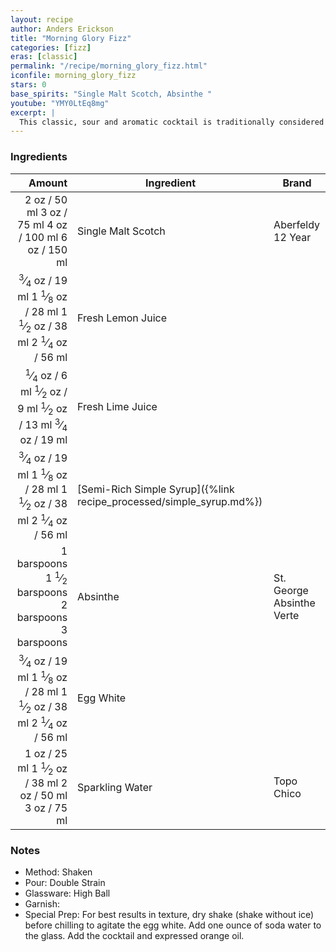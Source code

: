 ```yaml
---
layout: recipe
author: Anders Erickson
title: "Morning Glory Fizz"
categories: [fizz]
eras: [classic]
permalink: "/recipe/morning_glory_fizz.html"
iconfile: morning_glory_fizz
stars: 0
base_spirits: "Single Malt Scotch, Absinthe "
youtube: "YMY0LtEq8mg"
excerpt: |
  This classic, sour and aromatic cocktail is traditionally considered a morning after a pick-me-up. Want to make the perfect Gin Fizz? It's all in the shake.
---
```


### Ingredients

|     Amount | Ingredient                                                | Brand                     |
| ---------: | --------------------------------------------------------- | ------------------------- |
|       <span class="onex active">2 oz  / 50 ml</span> <span class="onehalfx">3 oz  / 75 ml</span> <span class="twox">4 oz  / 100 ml</span> <span class="threex">6 oz  / 150 ml</span>| Single Malt Scotch                                        | Aberfeldy 12 Year         |
|    <span class="onex active"> <sup>3</sup>&frasl;<sub>4</sub> oz  / 19 ml</span> <span class="onehalfx">1 <sup>1</sup>&frasl;<sub>8</sub> oz  / 28 ml</span> <span class="twox">1 <sup>1</sup>&frasl;<sub>2</sub> oz  / 38 ml</span> <span class="threex">2 <sup>1</sup>&frasl;<sub>4</sub> oz  / 56 ml</span>| Fresh Lemon Juice                                         |
|    <span class="onex active"> <sup>1</sup>&frasl;<sub>4</sub> oz  / 6 ml</span> <span class="onehalfx"> <sup>1</sup>&frasl;<sub>2</sub> oz  / 9 ml</span> <span class="twox"> <sup>1</sup>&frasl;<sub>2</sub> oz  / 13 ml</span> <span class="threex"> <sup>3</sup>&frasl;<sub>4</sub> oz  / 19 ml</span>| Fresh Lime Juice                                          |
|    <span class="onex active"> <sup>3</sup>&frasl;<sub>4</sub> oz  / 19 ml</span> <span class="onehalfx">1 <sup>1</sup>&frasl;<sub>8</sub> oz  / 28 ml</span> <span class="twox">1 <sup>1</sup>&frasl;<sub>2</sub> oz  / 38 ml</span> <span class="threex">2 <sup>1</sup>&frasl;<sub>4</sub> oz  / 56 ml</span>| [Semi-Rich Simple Syrup]({%link recipe_processed/simple_syrup.md%}) |
| <span class="onex active">1 barspoons</span> <span class="onehalfx">1 <sup>1</sup>&frasl;<sub>2</sub> barspoons</span> <span class="twox">2 barspoons</span> <span class="threex">3 barspoons</span>| Absinthe                                                  | St. George Absinthe Verte |
|    <span class="onex active"> <sup>3</sup>&frasl;<sub>4</sub> oz  / 19 ml</span> <span class="onehalfx">1 <sup>1</sup>&frasl;<sub>8</sub> oz  / 28 ml</span> <span class="twox">1 <sup>1</sup>&frasl;<sub>2</sub> oz  / 38 ml</span> <span class="threex">2 <sup>1</sup>&frasl;<sub>4</sub> oz  / 56 ml</span>| Egg White                                                 |
|       <span class="onex active">1 oz  / 25 ml</span> <span class="onehalfx">1 <sup>1</sup>&frasl;<sub>2</sub> oz  / 38 ml</span> <span class="twox">2 oz  / 50 ml</span> <span class="threex">3 oz  / 75 ml</span>| Sparkling Water                                           | Topo Chico                |

### Notes

- Method: Shaken
- Pour: Double Strain
- Glassware: High Ball
- Garnish:
- Special Prep: For best results in texture, dry shake (shake without ice) before chilling to agitate the egg white. Add one ounce of soda water to the glass. Add the cocktail and expressed orange oil.

    
<script type="application/ld+json">
{
  "@context": "https://schema.org",
  "@type": "Recipe",
  "author": "{{ page.author }}",
  "description": "{{ page.excerpt }}",
  "image": "{% for ingredient in site.data[page.iconfile].images.ingredient limit: 1 %}{{ ingredient.url }}{% endfor %}",
  "recipeIngredient": [
    "      2 oz Single Malt Scotch                                       ",
  "1 barspoon Absinthe                                                 ",
  "      1 oz Sparkling Water                                          "],
  "name": "{{ page.title }}",
  "recipeInstructions": "
- Method: Shaken
- Pour: Double Strain
- Glassware: High Ball
- Garnish:
- Special Prep: For best results in texture, dry shake (shake without ice) before chilling to agitate the egg white. Add one ounce of soda water to the glass. Add the cocktail and expressed orange oil.
",
  "recipeYield": "1 cocktail"
}
</script>

    